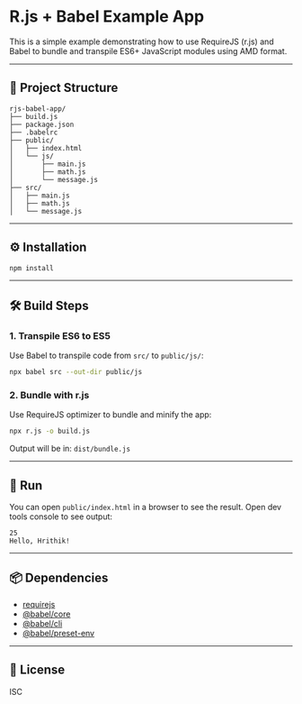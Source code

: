 # R.js + Babel Example App

This is a simple example demonstrating how to use RequireJS (r.js) and Babel to bundle and transpile ES6+ JavaScript modules using AMD format.

---

## 📁 Project Structure

```
rjs-babel-app/
├── build.js
├── package.json
├── .babelrc
├── public/
│   ├── index.html
│   └── js/
│       ├── main.js
│       ├── math.js
│       └── message.js
├── src/
│   ├── main.js
│   ├── math.js
│   └── message.js
```

---

## ⚙️ Installation

```bash
npm install
```

---

## 🛠️ Build Steps

### 1. Transpile ES6 to ES5

Use Babel to transpile code from `src/` to `public/js/`:

```bash
npx babel src --out-dir public/js
```

### 2. Bundle with r.js

Use RequireJS optimizer to bundle and minify the app:

```bash
npx r.js -o build.js
```

Output will be in: `dist/bundle.js`

---

## 🚀 Run

You can open `public/index.html` in a browser to see the result. Open dev tools console to see output:

```
25
Hello, Hrithik!
```

---

## 📦 Dependencies

- [requirejs](https://www.npmjs.com/package/requirejs)
- [@babel/core](https://www.npmjs.com/package/@babel/core)
- [@babel/cli](https://www.npmjs.com/package/@babel/cli)
- [@babel/preset-env](https://www.npmjs.com/package/@babel/preset-env)

---

## 📄 License

ISC
